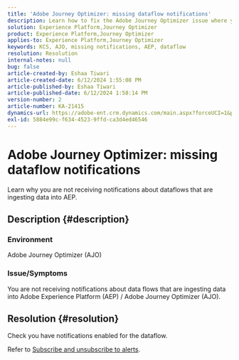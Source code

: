 ```yaml
---
title: 'Adobe Journey Optimizer: missing dataflow notifications'
description: Learn how to fix the Adobe Journey Optimizer issue where you are not receiving notifications about data flows that are ingesting data into Adobe Experience Plat
solution: Experience Platform,Journey Optimizer
product: Experience Platform,Journey Optimizer
applies-to: Experience Platform,Journey Optimizer
keywords: KCS, AJO, missing notifications, AEP, dataflow
resolution: Resolution
internal-notes: null
bug: false
article-created-by: Eshaa Tiwari
article-created-date: 6/12/2024 1:55:08 PM
article-published-by: Eshaa Tiwari
article-published-date: 6/12/2024 1:58:14 PM
version-number: 2
article-number: KA-21415
dynamics-url: https://adobe-ent.crm.dynamics.com/main.aspx?forceUCI=1&pagetype=entityrecord&etn=knowledgearticle&id=09cfa55a-c328-ef11-840a-6045bd029b18
exl-id: 5884e99c-f634-4523-9ffd-ca3d4ed46546
---
```

# Adobe Journey Optimizer: missing dataflow notifications


Learn why you are not receiving notifications about dataflows that are ingesting data into AEP.

## Description {#description}


### Environment

Adobe Journey Optimizer (AJO)

### Issue/Symptoms

You are not receiving notifications about data flows that are ingesting data into Adobe Experience Platform (AEP) / Adobe Journey Optimizer (AJO).


## Resolution {#resolution}


Check you have notifications enabled for the dataflow.

Refer to [Subscribe and unsubscribe to alerts](https://experienceleague.adobe.com/docs/experience-platform/sources/ui-tutorials/alerts.html?lang=en#subscribe-and-unsubscribe-to-alerts).
